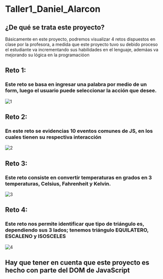 # Taller1_Daniel_Alarcon

## ¿De qué se trata este proyecto?
Básicamente en este proyecto, podremos visualizar 4 retos dispuestos en clase por la profesora, a medida que este proyecto tuvo su debido proceso el estudiante va incrementando sus habilidades en el lenguaje, ademáas va mejorando su lógica en la programacióon

## Reto 1:
### Este reto se basa en ingresar una palabra por medio de un form, luego el usuario puede seleccionar la acción que desee.
![1](https://github.com/Dan-ala/Taller1_Daniel_Alarcon/assets/125916495/eb2a9f81-467e-43fe-9cc2-1ff20b69c739)

## Reto 2:
### En este reto se evidencias 10 eventos comunes de JS, en los cuales tienen su respectiva interacción
![2](https://github.com/Dan-ala/Taller1_Daniel_Alarcon/assets/125916495/9e16095e-c851-4189-ba23-25b89ae18c7a)

## Reto 3:
### Este reto consiste en convertir temperaturas en grados en 3 temperaturas, Celsius, Fahrenheit y Kelvin.
![3](https://github.com/Dan-ala/Taller1_Daniel_Alarcon/assets/125916495/c72ec101-f488-4e93-ba03-1a7608f9f316)

## Reto 4:
### Este reto nos permite identificar que tipo de triángulo es, dependiendo sus 3 lados; tenemos triángulo EQUILATERO, ESCALENO y ISOSCELES
![4](https://github.com/Dan-ala/Taller1_Daniel_Alarcon/assets/125916495/d49d55d2-d42d-4232-979d-40298c834492)

## Hay que tener en cuenta que este proyecto es hecho con parte del DOM de JavaScript

